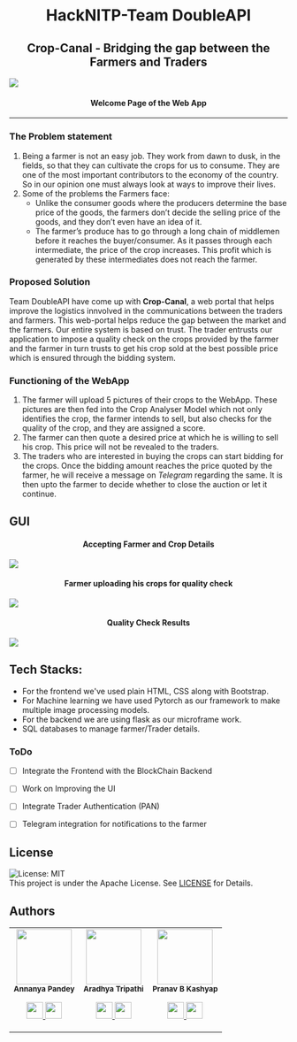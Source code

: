 <h1 align="center"> HackNITP-Team DoubleAPI </h1>

<h2 align="center"> Crop-Canal - Bridging the gap between the Farmers and Traders </h2>

<img src="https://github.com/Aradhya-Tripathi/Crop-Canal/blob/Pranav/README.md%20Images/Image1.png">
<h4 align="center">Welcome Page of the Web App</h4>

***

### The Problem statement
1. Being a farmer is not an easy job. They work from dawn to dusk, in the fields, so that they can cultivate the crops for us to consume. They are one of the most important contributors to the economy of the country. So in our opinion one must always look at ways to improve their lives.
2. Some of the problems the Farmers face:
    * Unlike the  consumer goods where the producers determine the base price of the goods, the farmers don’t decide the selling price of the goods, and they don’t even have an idea of it. 
    * The farmer’s produce has to go through a long chain of middlemen before it reaches the buyer/consumer. As it passes through each intermediate, the price of the crop increases. This profit which is generated by these intermediates does not reach the farmer. 


### Proposed Solution
Team DoubleAPI have come up with **Crop-Canal**, a web portal that helps improve the logistics innvolved in the communications between the traders and farmers.
This web-portal helps reduce the gap between the market and the farmers. Our entire system is based on trust. The trader entrusts our application to impose a quality check on the crops provided by the farmer and the farmer in turn trusts to get his crop sold at the best possible price which is ensured through the bidding system. 


### Functioning of the WebApp
1. The farmer will upload 5 pictures of their crops to the WebApp. These pictures are then fed into the Crop Analyser Model which not only identifies the crop, the farmer intends to sell, but also checks for the quality of the crop, and they are assigned a score.
2. The farmer can then quote a desired price at which he is willing to sell his crop. This price will not be revealed to the traders.
3. The traders who are interested in buying the crops can start bidding for the crops. Once the bidding amount reaches the price quoted by the farmer, he will receive a message on *Telegram* regarding the same. It is then upto the farmer to decide whether to close the auction or let it continue.



## GUI
<h4 align="center">Accepting Farmer and Crop Details</h4>
<img src="https://github.com/Aradhya-Tripathi/Crop-Canal/blob/Pranav/README.md%20Images/Farmer%20Details.png">

<h4 align="center">Farmer uploading his crops for quality check</h4>
<img src="https://github.com/Aradhya-Tripathi/Crop-Canal/blob/Pranav/README.md%20Images/Farmer%20Upload.png">

<h4 align="center">Quality Check Results</h4>
<img src="https://github.com/Aradhya-Tripathi/Crop-Canal/blob/Pranav/README.md%20Images/Farmer%20Crop%20result.png">


## Tech Stacks:
* For the frontend we've used plain HTML, CSS along with Bootstrap.
* For Machine learning we have used Pytorch as our framework to make multiple image processing models.
* For the backend we are using flask as our microframe work.
* SQL databases to manage farmer/Trader details.

### ToDo 
- [ ] Integrate the Frontend with the BlockChain Backend
- [ ] Work on Improving the UI
- [ ] Integrate Trader Authentication (PAN)
- [ ] Telegram integration for notifications to the farmer


## License 
![License: MIT](https://img.shields.io/badge/License-MIT-red.svg)
<br/>
This project is under the Apache License. See [LICENSE](LICENSE) for Details.


## Authors
<table>
  <tr>
    <td align="center"><img src="" width="100px;" height="100px;" alt=""/><br /><sub><b>Annanya Pandey</b></sub></a><br /><p align="center">
      <p align="center">
        <a href="https://www.linkedin.com/in/annanya-pandey-7a9043195/" alt="Linkedin">
          <img src="http://www.iconninja.com/files/863/607/751/network-linkedin-social-connection-circular-circle-media-icon.svg" width = "30">
        </a>
        <a href="https://github.com/Annanya481" alt="Github">
          <img src="http://www.iconninja.com/files/241/825/211/round-collaboration-social-github-code-circle-network-icon.svg" width = "30">
        </a>
      </p>
    </td>
    <td align="center"><img src="" width="100px;" height="100px;" alt=""/><br /><sub><b>Aradhya Tripathi</b></sub></a><br /><p align="center">
      <p align="center">
        <a href="https://www.linkedin.com/in/aradhya-tripathi-57312a193/" alt="Linkedin">
          <img src="http://www.iconninja.com/files/863/607/751/network-linkedin-social-connection-circular-circle-media-icon.svg" width = "30">
        </a>
        <a href="https://github.com/Aradhya-Tripathi" alt="Github">
          <img src="http://www.iconninja.com/files/241/825/211/round-collaboration-social-github-code-circle-network-icon.svg" width = "30">
        </a>
      </p>
    </td>
    <td align="center"><img src="" width="100px;" height="100px;" alt=""/><br /><sub><b>Pranav B Kashyap</b></sub></a><br /><p align="center">
      <p align="center">
        <a href="https://www.linkedin.com/in/pranav-b-kashyap-1994001b6/" alt="Linkedin">
          <img src="http://www.iconninja.com/files/863/607/751/network-linkedin-social-connection-circular-circle-media-icon.svg" width = "30">
        </a>
        <a href="https://github.com/Pranav1007" alt="Github">
          <img src="http://www.iconninja.com/files/241/825/211/round-collaboration-social-github-code-circle-network-icon.svg" width = "30">
        </a>
      </p>
    </td>
  </tr>
</table>
